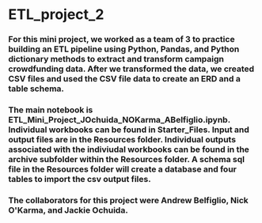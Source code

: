 # ETL_project_2
### For this mini project, we worked as a team of 3 to practice building an ETL pipeline using Python, Pandas, and Python dictionary methods to extract and transform campaign crowdfunding data. After we transformed the data, we created CSV files and used the CSV file data to create an ERD and a table schema.
### The main notebook is ETL_Mini_Project_JOchuida_NOKarma_ABelfiglio.ipynb. Individual workbooks can be found in Starter_Files. Input and output files are in the Resources folder. Individual outputs associated with the indiviudal workbooks can be found in the archive subfolder within the Resources folder. A schema sql file in the Resources folder will create a database and four tables to import the csv output files.
### The collaborators for this project were Andrew Belfiglio, Nick O'Karma, and Jackie Ochuida.
